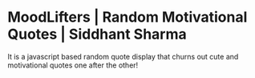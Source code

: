 # MoodLifters | Random Motivational Quotes | Siddhant Sharma

It is a javascript based random quote display that churns out cute and motivational quotes one after the other!
